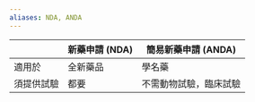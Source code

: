 ```yaml
---
aliases: NDA, ANDA
---
```

|            | 新藥申請 (NDA) | 簡易新藥申請 (ANDA)    |
| ---------- | -------------- | ---------------------- |
| 適用於     | 全新藥品       | 學名藥                 |
| 須提供試驗 | 都要           | 不需動物試驗，臨床試驗 | 
